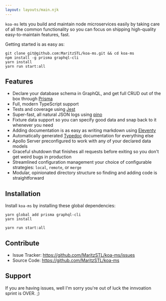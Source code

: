 ```yaml
---
layout: layouts/main.njk
---
```


`koa-ms` lets you build and maintain node microservices easily by taking care of all the common functionality so you can focus on shipping high-quality easy-to-maintain features, fast.

Getting started is as easy as:

    git clone git@github.com:MaritzSTL/koa-ms.git && cd koa-ms
    npm install -g prisma graphql-cli
    yarn install
    yarn run start:all

## Features

- Declare your database schema in GraphQL, and get full CRUD out of the box through [Prisma](https://www.prisma.io/)
- Full, modern TypeScript support
- Tests and coverage using [Jest](https://jestjs.io/)
- Super-fast, all natural JSON logs using [pino](https://github.com/pinojs/pino)
- Fixture data support so you can specify good data and snap back to it whenever you need
- Adding documentation is as easy as writing markdown using [Eleventy](https://www.11ty.io/)
- Automatically generated [Typedoc](https://typedoc.org/) documentation for everything else
- Apollo Server preconfigured to work with any of your declared data models
- Graceful shutdown that finishes all requests before exiting so you don't get weird bugs in production
- Streamlined configuration management your choice of configurable strategies: `local`, `remote`, or `merge`
- Modular, opinionated directory structure so finding and adding code is straightforward

## Installation

Install `koa-ms` by installing these global dependencies:

    yarn global add prisma graphql-cli
    yarn install

    yarn run start:all

## Contribute

- Issue Tracker: https://github.com/MaritzSTL/koa-ms/issues
- Source Code: https://github.com/MaritzSTL/koa-ms

## Support

If you are having issues, well I'm sorry you're out of luck the innvoation sprint is OVER. ;)
